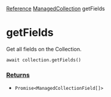 [Reference](https://www.framer.com/developers/reference)
[ManagedCollection](https://www.framer.com/developers/reference/plugins-managed-collection)
getFields
# getFields
Get all fields on the Collection.
```
await collection.getFields()
```

### [Returns](https://www.framer.com/developers/reference/plugins-managed-collection-get-fields#returns)
  * `Promise<ManagedCollectionField[]>`


